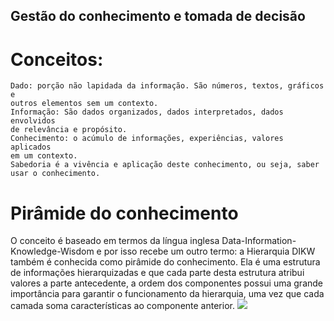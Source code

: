 
## Gestão do conhecimento e tomada de decisão

# Conceitos:
	Dado: porção não lapidada da informação. São números, textos, gráficos e
	outros elementos sem um contexto.
	Informação: São dados organizados, dados interpretados, dados envolvidos
	de relevância e propósito.
	Conhecimento: o acúmulo de informações, experiências, valores aplicados
	em um contexto.
	Sabedoria é a vivência e aplicação deste conhecimento, ou seja, saber usar o conhecimento.

# Pirâmide do conhecimento

O conceito é baseado em termos da língua inglesa Data-Information-Knowledge-Wisdom e por isso recebe um outro termo: a Hierarquia DIKW também é conhecida como pirâmide do conhecimento.
Ela é uma estrutura de informações hierarquizadas e que cada parte desta estrutura atribui valores a parte antecedente, a ordem dos componentes possui uma grande importância para garantir o funcionamento da hierarquia, uma vez que cada camada soma características ao componente anterior.
<img src=”https://www.ibccoaching.com.br/portal//wp-content/uploads/2016/12/2-piramide-1.jpg”>


